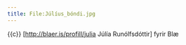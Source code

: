 ```yaml
---
title: File:Júlíus_bóndi.jpg
---
```


{{c}} [http://blaer.is/profill/julia Júlía Runólfsdóttir] fyrir Blæ
